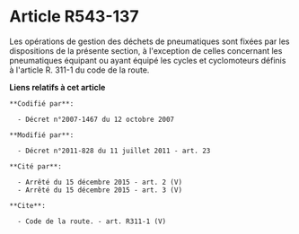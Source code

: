 # Article R543-137

Les opérations de gestion des déchets de pneumatiques sont fixées par les dispositions de la présente section, à l'exception
de celles concernant les pneumatiques équipant ou ayant équipé les cycles et cyclomoteurs définis à l'article R. 311-1 du
code de la route.

**Liens relatifs à cet article**

	**Codifié par**:

	  - Décret n°2007-1467 du 12 octobre 2007

	**Modifié par**:

	  - Décret n°2011-828 du 11 juillet 2011 - art. 23

	**Cité par**:

	  - Arrêté du 15 décembre 2015 - art. 2 (V)
	  - Arrêté du 15 décembre 2015 - art. 3 (V)

	**Cite**:

	  - Code de la route. - art. R311-1 (V)
